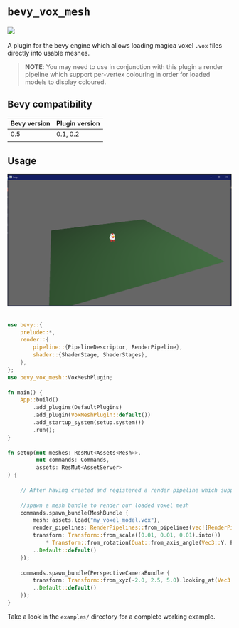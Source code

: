 
<h1>
<code>bevy_vox_mesh</code>
</h1>

<a href="https://crates.io/crates/bevy_vox_mesh">
<img height="24" src="https://img.shields.io/crates/v/bevy_vox_mesh?style=for-the-badge"/>
</a>

A plugin for the bevy engine which allows loading magica voxel `.vox` files directly into usable meshes. 

> **NOTE**: You may need to use in conjunction with this plugin a render pipeline which support per-vertex colouring in order for loaded models to display coloured. 


## Bevy compatibility

| Bevy version | Plugin version |
|--------------|----------------|
| 0.5          | 0.1, 0.2       |
|              |                |


## Usage

![demo screenshot](assets/screenshot.PNG)


```rust

use bevy::{
    prelude::*,
    render::{
        pipeline::{PipelineDescriptor, RenderPipeline},
        shader::{ShaderStage, ShaderStages},
    },
};
use bevy_vox_mesh::VoxMeshPlugin;

fn main() {
    App::build()
        .add_plugins(DefaultPlugins)
        .add_plugin(VoxMeshPlugin::default())
        .add_startup_system(setup.system())
        .run();
}

fn setup(mut meshes: ResMut<Assets<Mesh>>,
         mut commands: Commands,
         assets: ResMut<AssetServer>
) {

    // After having created and registered a render pipeline which supports vertex coloring.

    //spawn a mesh bundle to render our loaded voxel mesh
    commands.spawn_bundle(MeshBundle {
        mesh: assets.load("my_voxel_model.vox"),
        render_pipelines: RenderPipelines::from_pipelines(vec![RenderPipeline::new(HANDLE_TO_PIPELINE_WITH_VERTEX_COLORING)]),
        transform: Transform::from_scale((0.01, 0.01, 0.01).into())
            * Transform::from_rotation(Quat::from_axis_angle(Vec3::Y, PI)),
        ..Default::default()
    });

    commands.spawn_bundle(PerspectiveCameraBundle {
        transform: Transform::from_xyz(-2.0, 2.5, 5.0).looking_at(Vec3::ZERO, Vec3::Y),
        ..Default::default()
    });
}


```

Take a look in the `examples/` directory for a complete working example.